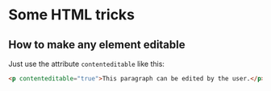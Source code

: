# Some HTML tricks

## How to make any element editable

Just use the attribute `contenteditable` like this:

```HTML
<p contenteditable="true">This paragraph can be edited by the user.</p>
```
